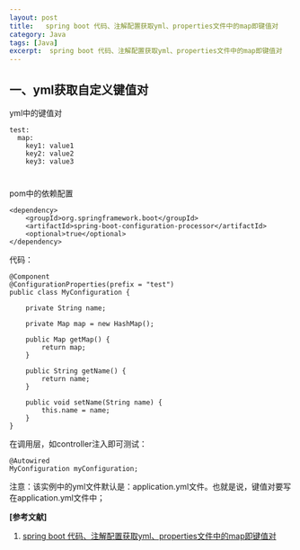 ```yaml
---
layout: post
title:   spring boot 代码、注解配置获取yml、properties文件中的map即键值对 
category: Java
tags: [Java]
excerpt:  spring boot 代码、注解配置获取yml、properties文件中的map即键值对
---
```


## 一、yml获取自定义键值对 ##

yml中的键值对

	test:
	  map:
	    key1: value1
	    key2: value2
	    key3: value3

#

pom中的依赖配置

	<dependency>
	    <groupId>org.springframework.boot</groupId>
	    <artifactId>spring-boot-configuration-processor</artifactId>
	    <optional>true</optional>
	</dependency>

代码：

	@Component
	@ConfigurationProperties(prefix = "test")
	public class MyConfiguration {
	 
	    private String name;
	 
	    private Map map = new HashMap();
	 
	    public Map getMap() {
	        return map;
	    }
	 
	    public String getName() {
	        return name;
	    }
	 
	    public void setName(String name) {
	        this.name = name;
	    }
	}

在调用层，如controller注入即可测试：

	@Autowired
	MyConfiguration myConfiguration;

注意：该实例中的yml文件默认是：application.yml文件。也就是说，键值对要写在application.yml文件中；



**[参考文献]**

1. [spring boot 代码、注解配置获取yml、properties文件中的map即键值对](https://blog.csdn.net/yang1076180972/article/details/85678531 "")



